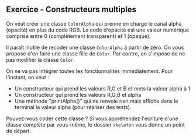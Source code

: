 
Exercice - Constructeurs multiples
--------------------------------------------------------------------------------

On veut créer une classe `ColorAlpha` qui prenne en charge le canal alpha (opacité) en plus du code RGB. Le code d'opacité est une valeur numérique comprise entre 0 (complètement transparent) et 1 (opaque).

Il paraît inutile de recoder une classe `ColorAlpha` à partir de zéro. On vous propose d'en faire une classe fille de `Color`. Par contre, on s'impose de ne pas modifier la classe `Color`.

On ne va pas intégrer toutes les fonctionnalités immédiatement. Pour l'instant, on veut :
  - Un constructeur qui prend les valeurs R,G et B et mets la valeur alpha à 1
  - Un constructeur qui prend les valeurs R,G,B et alpha
  - Une méthode "printAlpha()" qui ne renvoie rien mais affiche dans le terminal la valeur alpha (pour réaliser des tests).

Pouvez-vous coder cette classe ? Si vous appréhendez l'écriture d'une classe complète par vous-même, le dossier `skeleton` vous donne un point de départ.
